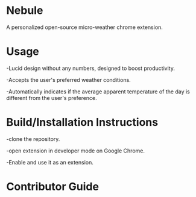 # Nebule
A personalized open-source micro-weather chrome extension.

# Usage
-Lucid design without any numbers, designed to boost productivity. 

-Accepts the user's preferred weather conditions. 

-Automatically indicates if the average apparent temperature of the day is different from the user's preference. 

# Build/Installation Instructions
-clone the repository.

-open extension in developer mode on Google Chrome.

-Enable and use it as an extension. 


# Contributor Guide

